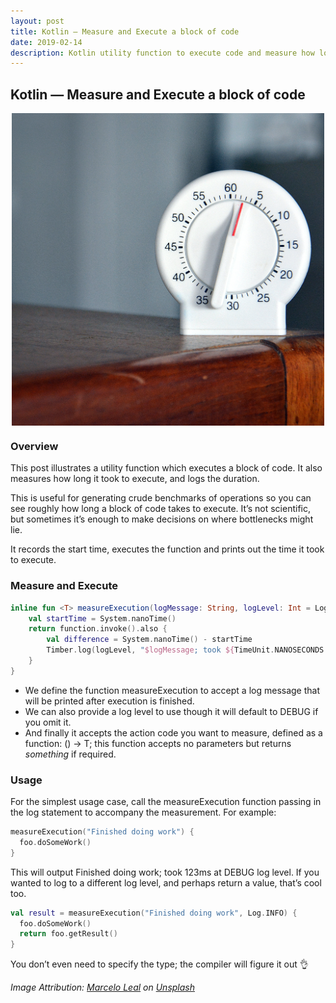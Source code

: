 ```yaml
---
layout: post
title: Kotlin — Measure and Execute a block of code
date: 2019-02-14
description: Kotlin utility function to execute code and measure how long that took
---
```


## Kotlin — Measure and Execute a block of code

<img
    src="/images/stock-image-timer.jpeg"
    alt="stock image of a white kitchen timer"
    width="500"
    style="display: block; margin-left: auto; margin-right: auto;"
/>

### Overview

This post illustrates a utility function which executes a block of code. It also measures how long it took to execute, and logs the duration.

This is useful for generating crude benchmarks of operations so you can see roughly how long a block of code takes to execute. It’s not scientific, but sometimes it’s enough to make decisions on where bottlenecks might lie.

It records the start time, executes the function and prints out the time it took to execute.

### **Measure and Execute**

```kotlin
inline fun <T> measureExecution(logMessage: String, logLevel: Int = Log.DEBUG, function: () -> T): T {
    val startTime = System.nanoTime()
    return function.invoke().also {
        val difference = System.nanoTime() - startTime
        Timber.log(logLevel, "$logMessage; took ${TimeUnit.NANOSECONDS.toMillis(difference)}ms")
    }
}
```

- We define the function measureExecution to accept a log message that will be printed after execution is finished. 
- We can also provide a log level to use though it will default to DEBUG if you omit it. 
- And finally it accepts the action code you want to measure, defined as a function: () -> T; this function accepts no parameters but returns *something* if required.

### Usage

For the simplest usage case, call the measureExecution function passing in the log statement to accompany the measurement. For example:

```kotlin
measureExecution("Finished doing work") {
  foo.doSomeWork()
}
```

This will output Finished doing work; took 123ms at DEBUG log level. If you wanted to log to a different log level, and perhaps return a value, that’s cool too.

```kotlin
val result = measureExecution("Finished doing work", Log.INFO) {
  foo.doSomeWork()
  return foo.getResult()
}
```

You don’t even need to specify the type; the compiler will figure it out 👌

*Image Attribution: [Marcelo Leal](https://unsplash.com/photos/vZawEq0Eexo?utm_source=unsplash&utm_medium=referral&utm_content=creditCopyText) on [Unsplash](https://unsplash.com/search/photos/timer?utm_source=unsplash&utm_medium=referral&utm_content=creditCopyText)*
